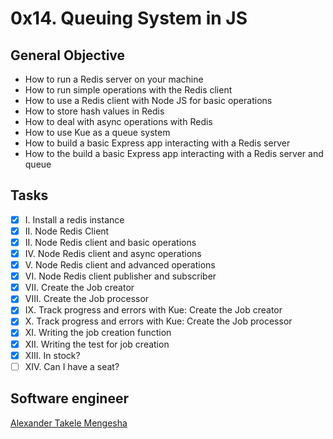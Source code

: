 # 0x14. Queuing System in JS

## General Objective
* How to run a Redis server on your machine
* How to run simple operations with the Redis client
* How to use a Redis client with Node JS for basic operations
* How to store hash values in Redis
* How to deal with async operations with Redis
* How to use Kue as a queue system
* How to build a basic Express app interacting with a Redis server
* How to the build a basic Express app interacting with a Redis server and queue

## Tasks
* [x] I. Install a redis instance
* [x] II. Node Redis Client
* [x] II. Node Redis client and basic operations
* [x] IV. Node Redis client and async operations
* [x] V. Node Redis client and advanced operations
* [x] VI. Node Redis client publisher and subscriber
* [x] VII. Create the Job creator
* [x] VIII. Create the Job processor
* [x] IX. Track progress and errors with Kue: Create the Job creator
* [x] X. Track progress and errors with Kue: Create the Job processor
* [x] XI. Writing the job creation function
* [x] XII. Writing the test for job creation
* [x] XIII. In stock?
* [ ] XIV. Can I have a seat?

## Software engineer
[Alexander Takele Mengesha](https://www.linkedin.com/in/alextakele/)
